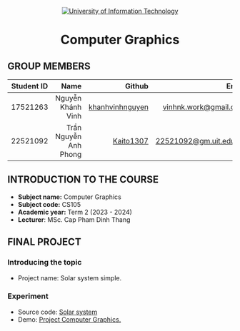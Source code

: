 <!-- Banner -->
<p align="center">
  <a href="https://www.uit.edu.vn/" title="University of Information Technology" style="border: none;">
    <img src="https://i.imgur.com/WmMnSRt.png" alt="University of Information Technology">
  </a>
</p>

<h1 align="center"><b>Computer Graphics</b></h>

## GROUP MEMBERS
| Student ID    | Name                   | Github                                                  | Email                   |
|:-------------:| ----------------------:|--------------------------------------------------------:|-------------------------:
| 17521263      | Nguyễn Khánh Vinh      |[khanhvinhnguyen](https://github.com/khanhvinhnguyen)    |vinhnk.work@gmail.com    |
| 22521092      | Trần Nguyễn Anh Phong  |[Kaito1307](https://github.com/Kaito1307)                |22521092@gm.uit.edu.vn   |

## INTRODUCTION TO THE COURSE
* **Subject name:** Computer Graphics
* **Subject code:** CS105
* **Academic year:** Term 2 (2023 - 2024)
* **Lecturer**: MSc. Cap Pham Dinh Thang



## FINAL PROJECT
### Introducing the topic
   - Project name: Solar system simple.
   <!--- - Report file: [Final Report.](Final_Project/Final_Report.pdf) -->
### Experiment
  - Source code: [Solar system](https://github.com/khanhvinhnguyen/CS105-solar-system/)
  - Demo: [Project Computer Graphics.](https://khanhvinhnguyen.github.io/CS105-solar-system/)
  <!---   <p align='center'><img src='https://github.com/trong-khanh-1109/CS105.M11.KHCL/blob/00a69f6b5414f34d20cfa8faff7c28eda363a11e/Image/final_project.png'></p> -->
  
<!-- Footer -->
